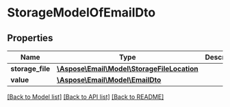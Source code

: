 # StorageModelOfEmailDto

## Properties
Name | Type | Description | Notes
------------ | ------------- | ------------- | -------------
**storage_file** | [**\Aspose\Email\Model\StorageFileLocation**](StorageFileLocation.md) |  | [optional] 
**value** | [**\Aspose\Email\Model\EmailDto**](EmailDto.md) |  | [optional] 



[[Back to Model list]](README.md#documentation-for-models) [[Back to API list]](README.md#documentation-for-api-endpoints) [[Back to README]](README.md)


